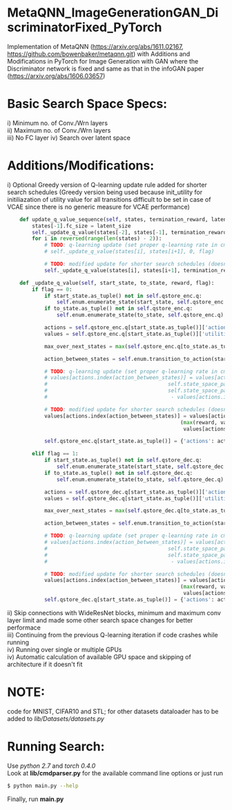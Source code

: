 # MetaQNN_ImageGenerationGAN_DiscriminatorFixed_PyTorch
Implementation of MetaQNN (https://arxiv.org/abs/1611.02167, https://github.com/bowenbaker/metaqnn.git) with Additions and Modifications in PyTorch for Image Generation with GAN where the Discriminator network is fixed and same as that in the infoGAN paper (https://arxiv.org/abs/1606.03657)       
      
# Basic Search Space Specs:
 i) Minimum no. of Conv./Wrn layers   
 ii) Maximum no. of Conv./Wrn layers   
 iii) No FC layer 
 iv) Search over latent space

# Additions/Modifications:
 i) Optional Greedy version of Q-learning update rule added for shorter search schedules (Greedy version being used because init_utility for initiliazation of utility value for all transitions difficult to be set in case of VCAE since there is no generic measure for VCAE performance)   
```python
    def update_q_value_sequence(self, states, termination_reward, latent_size, flag):
        states[-1].fc_size = latent_size
        self._update_q_value(states[-2], states[-1], termination_reward, flag)
        for i in reversed(range(len(states) - 2)): 
            # TODO: q-learning update (set proper q-learning rate in cmdparser.py)
            # self._update_q_value(states[i], states[i+1], 0, flag)

            # TODO: modified update for shorter search schedules (doesn't use q-learning rate in computation)
            self._update_q_value(states[i], states[i+1], termination_reward, flag)

    def _update_q_value(self, start_state, to_state, reward, flag):
        if flag == 0:
            if start_state.as_tuple() not in self.qstore_enc.q:
                self.enum.enumerate_state(start_state, self.qstore_enc.q)
            if to_state.as_tuple() not in self.qstore_enc.q:
                self.enum.enumerate_state(to_state, self.qstore_enc.q)

            actions = self.qstore_enc.q[start_state.as_tuple()]['actions']
            values = self.qstore_enc.q[start_state.as_tuple()]['utilities']

            max_over_next_states = max(self.qstore_enc.q[to_state.as_tuple()]['utilities']) if to_state.terminate != 1 else 0

            action_between_states = self.enum.transition_to_action(start_state, to_state).as_tuple()

            # TODO: q-learning update (set proper q-learning rate in cmdparser.py)
            # values[actions.index(action_between_states)] = values[actions.index(action_between_states)] + \
            #                                       self.state_space_parameters.learning_rate * (reward + \
            #                                       self.state_space_parameters.discount_factor * max_over_next_states\
            #                                        - values[actions.index(action_between_states)])

            # TODO: modified update for shorter search schedules (doesn't use q-learning rate in computation)
            values[actions.index(action_between_states)] = values[actions.index(action_between_states)] + \
                                                        (max(reward, values[actions.index(action_between_states)]) -
                                                         values[actions.index(action_between_states)])

            self.qstore_enc.q[start_state.as_tuple()] = {'actions': actions, 'utilities': values}

        elif flag == 1:
            if start_state.as_tuple() not in self.qstore_dec.q:
                self.enum.enumerate_state(start_state, self.qstore_dec.q)
            if to_state.as_tuple() not in self.qstore_dec.q:
                self.enum.enumerate_state(to_state, self.qstore_dec.q)

            actions = self.qstore_dec.q[start_state.as_tuple()]['actions']
            values = self.qstore_dec.q[start_state.as_tuple()]['utilities']

            max_over_next_states = max(self.qstore_dec.q[to_state.as_tuple()]['utilities']) if to_state.terminate != 1 else 0

            action_between_states = self.enum.transition_to_action(start_state, to_state).as_tuple()

            # TODO: q-learning update (set proper q-learning rate in cmdparser.py)
            # values[actions.index(action_between_states)] = values[actions.index(action_between_states)] + \
            #                                       self.state_space_parameters.learning_rate * (reward + \
            #                                       self.state_space_parameters.discount_factor * max_over_next_states\
            #                                        - values[actions.index(action_between_states)])

            # TODO: modified update for shorter search schedules (doesn't use q-learning rate in computation)
            values[actions.index(action_between_states)] = values[actions.index(action_between_states)] + \
                                                        (max(reward, values[actions.index(action_between_states)]) -
                                                         values[actions.index(action_between_states)])
            self.qstore_dec.q[start_state.as_tuple()] = {'actions': actions, 'utilities': values}
```
 ii) Skip connections with WideResNet blocks, minimum and maximum conv layer limit and made some other search space changes for better performace    
 iii) Continuing from the previous Q-learning iteration if code crashes  while running      
 iv) Running over single or multiple GPUs    
 iv) Automatic calculation of available GPU space and skipping of architecture if it doesn't fit      
             
# NOTE:    
code for MNIST, CIFAR10 and STL; for other datasets dataloader has to be added to _lib/Datasets/datasets.py_    
# Running Search:       
Use _python 2.7_ and _torch 0.4.0_      
Look at __lib/cmdparser.py__ for the available command line options or just run 
```sh
$ python main.py --help
```
      
Finally, run __main.py__
